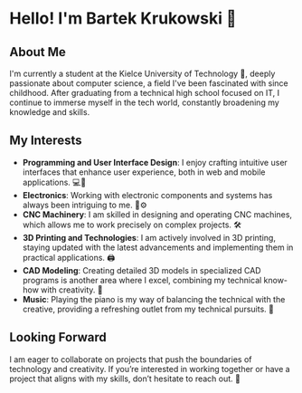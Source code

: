 # Hello! I'm Bartek Krukowski 👋

## About Me
I'm currently a student at the Kielce University of Technology 🏫, deeply passionate about computer science, a field I've been fascinated with since childhood. After graduating from a technical high school focused on IT, I continue to immerse myself in the tech world, constantly broadening my knowledge and skills.

## My Interests
- **Programming and User Interface Design**: I enjoy crafting intuitive user interfaces that enhance user experience, both in web and mobile applications. 💻📱
- **Electronics**: Working with electronic components and systems has always been intriguing to me. 🔌⚙️
- **CNC Machinery**: I am skilled in designing and operating CNC machines, which allows me to work precisely on complex projects. 🛠️
- **3D Printing and Technologies**: I am actively involved in 3D printing, staying updated with the latest advancements and implementing them in practical applications. 🖨️
- **CAD Modeling**: Creating detailed 3D models in specialized CAD programs is another area where I excel, combining my technical know-how with creativity. 📐
- **Music**: Playing the piano is my way of balancing the technical with the creative, providing a refreshing outlet from my technical pursuits. 🎹

## Looking Forward
I am eager to collaborate on projects that push the boundaries of technology and creativity. If you’re interested in working together or have a project that aligns with my skills, don’t hesitate to reach out. 🤝

